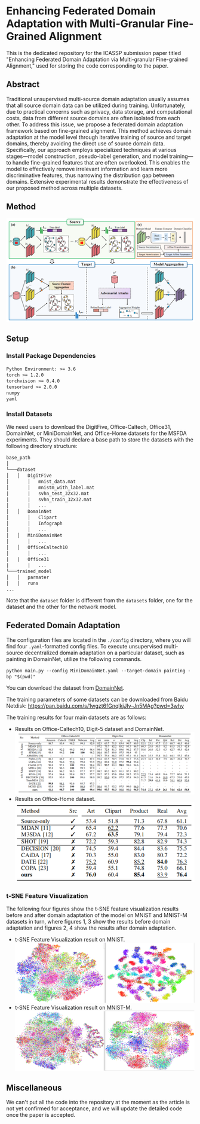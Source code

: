 # Enhancing Federated Domain Adaptation with Multi-Granular Fine-Grained Alignment
This is the dedicated repository for the ICASSP submission paper titled "Enhancing Federated Domain Adaptation via Multi-granular Fine-grained Alignment," used for storing the code corresponding to the paper.

## Abstract
Traditional unsupervised multi-source domain adaptation usually assumes that all source domain data can be utilized during training. Unfortunately, due to practical concerns such as privacy, data storage, and computational costs, data from different source domains are often isolated from each other. To address this issue, we propose a federated domain adaptation framework based on fine-grained alignment. This method achieves domain adaptation at the model level through iterative training of source and target domains, thereby avoiding the direct use of source domain data. Specifically, our approach employs specialized techniques at various stages—model construction, pseudo-label generation, and model training—to handle fine-grained features that are often overlooked. This enables the model to effectively remove irrelevant information and learn more discriminative features, thus narrowing the distribution gap between domains. Extensive experimental results demonstrate the effectiveness of our proposed method across multiple datasets.

## Method
![F1](https://github.com/sss999527/ropo-for-sss_MGFGA/blob/main/images/F1.png)

## Setup
### Install Package Dependencies

```
Python Environment: >= 3.6
torch >= 1.2.0
torchvision >= 0.4.0
tensorbard >= 2.0.0
numpy
yaml
```

### Install Datasets
We need users to download the DigitFive, Office-Caltech, Office31, DomainNet, or MiniDomainNet, and Office-Home datasets for the MSFDA experiments. They should declare a base path to store the datasets with the following directory structure:

```
base_path
│       
└───dataset
│   │   DigitFive
│       │   mnist_data.mat
│       │   mnistm_with_label.mat
|       |   svhn_test_32x32.mat
|       |   svhn_train_32x32.mat  
│       │   ...
│   │   DomainNet
│       │   Clipart
│       │   Infograph
│       │   ...
│   │   MiniDomainNet
│       │   ...
│   │   OfficeCaltech10
│       │   ...
|   |   Office31
|       |   ...
└───trained_model
│   │	parmater
│   │	runs
...
```

Note that the `dataset` folder is different from the `datasets` folder, one for the dataset and the other for the network model.

## Federated Domain Adaptation
The configuration files are located in the `./config` directory, where you will find four `.yaml`-formatted config files. To execute unsupervised multi-source decentralized domain adaptation on a particular dataset, such as painting in DomainNet, utilize the following commands.

```
python main.py --config MiniDomainNet.yaml --target-domain painting -bp "$(pwd)"
```
You can download the dataset from [DomainNet](https://ai.bu.edu/M3SDA/).

The training parameters of some datasets can be downloaded from Baidu Netdisk:
https://pan.baidu.com/s/1wgzt6fGnqlkjJIv-Jn5MAg?pwd=3why

The training results for four main datasets are as follows:
  * Results on Office-Caltech10, Digit-5 dataset and DomainNet.
![T1](https://github.com/sss999527/ropo-for-sss_MGFGA/blob/main/images/t1.png)
  * Results on Office-Home dataset.
![T2](https://github.com/sss999527/ropo-for-sss_MGFGA/blob/main/images/t2.png)

### t-SNE Feature Visualization
The following four figures show the t-SNE feature visualization results before and after domain adaptation of the model on MNIST and MNIST-M datasets in turn, where figures 1, 3 show the results before domain adaptation and figures 2, 4 show the results after domain adaptation.

  * t-SNE Feature Visualization result on MNIST.
![F5](https://github.com/sss999527/ropo-for-sss_MGFGA/blob/main/images/F9.png)
  * t-SNE Feature Visualization result on MNIST-M.
![F7](https://github.com/sss999527/ropo-for-sss_MGFGA/blob/main/images/F10.png)


## Miscellaneous
We can't put all the code into the repository at the moment as the article is not yet confirmed for acceptance, and we will update the detailed code once the paper is accepted.




